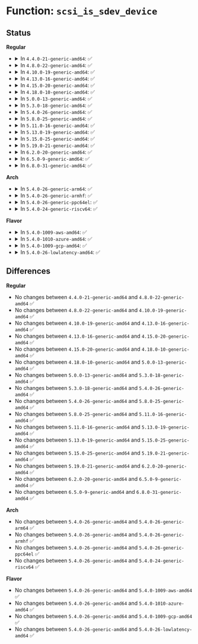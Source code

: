 # Function: <code>scsi_is_sdev_device</code>

## Status
<b>Regular</b>
<ul>
<li>
<details>
<summary>In <code>4.4.0-21-generic-amd64</code>: ✅</summary>

```c
int scsi_is_sdev_device(const struct device * dev)
```

```json
{
  "name": "scsi_is_sdev_device",
  "collision_type": "Unique Global",
  "inline_type": "No",
  "funcs": [
    {
      "addr": 18446744071584825776,
      "name": "scsi_is_sdev_device",
      "external": true,
      "loc": "drivers/scsi/scsi_sysfs.c:1305",
      "file": "drivers/scsi/scsi_sysfs.c",
      "inline": "seen, unknown",
      "caller_inline": [],
      "caller_func": [
        "drivers/scsi/scsi_proc.c:scsi_seq_show",
        "drivers/scsi/scsi_pm.c:scsi_runtime_resume",
        "drivers/scsi/scsi_pm.c:scsi_runtime_suspend"
      ]
    }
  ],
  "symbols": [
    {
      "addr": 18446744071584825776,
      "name": "scsi_is_sdev_device",
      "section": ".text",
      "bind": "STB_GLOBAL",
      "size": 24
    }
  ]
}
```
</details>
</li>
<li>
<details>
<summary>In <code>4.8.0-22-generic-amd64</code>: ✅</summary>

```c
int scsi_is_sdev_device(const struct device * dev)
```

```json
{
  "name": "scsi_is_sdev_device",
  "collision_type": "Unique Global",
  "inline_type": "No",
  "funcs": [
    {
      "addr": 18446744071585187472,
      "name": "scsi_is_sdev_device",
      "external": true,
      "loc": "drivers/scsi/scsi_sysfs.c:1480",
      "file": "drivers/scsi/scsi_sysfs.c",
      "inline": "seen, unknown",
      "caller_inline": [],
      "caller_func": [
        "drivers/scsi/scsi_proc.c:scsi_seq_show",
        "drivers/scsi/scsi_pm.c:scsi_runtime_resume",
        "drivers/scsi/scsi_pm.c:scsi_runtime_resume",
        "drivers/scsi/scsi_pm.c:scsi_runtime_suspend",
        "drivers/scsi/scsi_pm.c:scsi_runtime_suspend",
        "drivers/scsi/scsi_pm.c:scsi_bus_resume_common",
        "drivers/scsi/scsi_pm.c:scsi_bus_resume_common",
        "drivers/scsi/scsi_pm.c:scsi_bus_resume_common"
      ]
    }
  ],
  "symbols": [
    {
      "addr": 18446744071585187472,
      "name": "scsi_is_sdev_device",
      "section": ".text",
      "bind": "STB_GLOBAL",
      "size": 24
    }
  ]
}
```
</details>
</li>
<li>
<details>
<summary>In <code>4.10.0-19-generic-amd64</code>: ✅</summary>

```c
int scsi_is_sdev_device(const struct device * dev)
```

```json
{
  "name": "scsi_is_sdev_device",
  "collision_type": "Unique Global",
  "inline_type": "No",
  "funcs": [
    {
      "addr": 18446744071585382192,
      "name": "scsi_is_sdev_device",
      "external": true,
      "loc": "drivers/scsi/scsi_sysfs.c:1476",
      "file": "drivers/scsi/scsi_sysfs.c",
      "inline": "seen, unknown",
      "caller_inline": [],
      "caller_func": [
        "drivers/scsi/scsi_proc.c:scsi_seq_show",
        "drivers/scsi/scsi_pm.c:scsi_runtime_resume",
        "drivers/scsi/scsi_pm.c:scsi_runtime_resume",
        "drivers/scsi/scsi_pm.c:scsi_runtime_suspend",
        "drivers/scsi/scsi_pm.c:scsi_runtime_suspend",
        "drivers/scsi/scsi_pm.c:scsi_bus_resume_common",
        "drivers/scsi/scsi_pm.c:scsi_bus_resume_common",
        "drivers/scsi/scsi_pm.c:scsi_bus_resume_common"
      ]
    }
  ],
  "symbols": [
    {
      "addr": 18446744071585382192,
      "name": "scsi_is_sdev_device",
      "section": ".text",
      "bind": "STB_GLOBAL",
      "size": 24
    }
  ]
}
```
</details>
</li>
<li>
<details>
<summary>In <code>4.13.0-16-generic-amd64</code>: ✅</summary>

```c
int scsi_is_sdev_device(const struct device * dev)
```

```json
{
  "name": "scsi_is_sdev_device",
  "collision_type": "Unique Global",
  "inline_type": "No",
  "funcs": [
    {
      "addr": 18446744071585466784,
      "name": "scsi_is_sdev_device",
      "external": true,
      "loc": "drivers/scsi/scsi_sysfs.c:1504",
      "file": "drivers/scsi/scsi_sysfs.c",
      "inline": "seen, unknown",
      "caller_inline": [],
      "caller_func": [
        "drivers/scsi/scsi_proc.c:scsi_seq_show",
        "drivers/scsi/scsi_pm.c:scsi_runtime_resume",
        "drivers/scsi/scsi_pm.c:scsi_runtime_suspend",
        "drivers/scsi/scsi_pm.c:scsi_bus_resume_common",
        "drivers/scsi/scsi_pm.c:scsi_bus_resume_common",
        "drivers/scsi/scsi_pm.c:scsi_bus_resume_common"
      ]
    }
  ],
  "symbols": [
    {
      "addr": 18446744071585466784,
      "name": "scsi_is_sdev_device",
      "section": ".text",
      "bind": "STB_GLOBAL",
      "size": 24
    }
  ]
}
```
</details>
</li>
<li>
<details>
<summary>In <code>4.15.0-20-generic-amd64</code>: ✅</summary>

```c
int scsi_is_sdev_device(const struct device * dev)
```

```json
{
  "name": "scsi_is_sdev_device",
  "collision_type": "Unique Global",
  "inline_type": "No",
  "funcs": [
    {
      "addr": 18446744071585897648,
      "name": "scsi_is_sdev_device",
      "external": true,
      "loc": "drivers/scsi/scsi_sysfs.c:1558",
      "file": "drivers/scsi/scsi_sysfs.c",
      "inline": "seen, unknown",
      "caller_inline": [],
      "caller_func": [
        "drivers/scsi/scsi_proc.c:scsi_seq_show",
        "drivers/scsi/scsi_pm.c:scsi_runtime_resume",
        "drivers/scsi/scsi_pm.c:scsi_runtime_suspend",
        "drivers/scsi/scsi_pm.c:scsi_bus_resume_common",
        "drivers/scsi/scsi_pm.c:scsi_bus_resume_common",
        "drivers/scsi/scsi_pm.c:scsi_bus_resume_common"
      ]
    }
  ],
  "symbols": [
    {
      "addr": 18446744071585897648,
      "name": "scsi_is_sdev_device",
      "section": ".text",
      "bind": "STB_GLOBAL",
      "size": 24
    }
  ]
}
```
</details>
</li>
<li>
<details>
<summary>In <code>4.18.0-10-generic-amd64</code>: ✅</summary>

```c
int scsi_is_sdev_device(const struct device * dev)
```

```json
{
  "name": "scsi_is_sdev_device",
  "collision_type": "Unique Global",
  "inline_type": "No",
  "funcs": [
    {
      "addr": 18446744071586144384,
      "name": "scsi_is_sdev_device",
      "external": true,
      "loc": "drivers/scsi/scsi_sysfs.c:1581",
      "file": "drivers/scsi/scsi_sysfs.c",
      "inline": "seen, unknown",
      "caller_inline": [],
      "caller_func": [
        "drivers/scsi/scsi_proc.c:scsi_seq_show",
        "drivers/scsi/scsi_pm.c:scsi_runtime_resume",
        "drivers/scsi/scsi_pm.c:scsi_runtime_resume",
        "drivers/scsi/scsi_pm.c:scsi_runtime_suspend",
        "drivers/scsi/scsi_pm.c:scsi_runtime_suspend",
        "drivers/scsi/scsi_pm.c:scsi_bus_resume_common",
        "drivers/scsi/scsi_pm.c:scsi_bus_resume_common",
        "drivers/scsi/scsi_pm.c:scsi_bus_resume_common"
      ]
    }
  ],
  "symbols": [
    {
      "addr": 18446744071586144384,
      "name": "scsi_is_sdev_device",
      "section": ".text",
      "bind": "STB_GLOBAL",
      "size": 24
    }
  ]
}
```
</details>
</li>
<li>
<details>
<summary>In <code>5.0.0-13-generic-amd64</code>: ✅</summary>

```c
int scsi_is_sdev_device(const struct device * dev)
```

```json
{
  "name": "scsi_is_sdev_device",
  "collision_type": "Unique Global",
  "inline_type": "No",
  "funcs": [
    {
      "addr": 18446744071586285968,
      "name": "scsi_is_sdev_device",
      "external": true,
      "loc": "drivers/scsi/scsi_sysfs.c:1587",
      "file": "drivers/scsi/scsi_sysfs.c",
      "inline": "seen, unknown",
      "caller_inline": [],
      "caller_func": [
        "drivers/scsi/scsi_proc.c:scsi_seq_show",
        "drivers/scsi/scsi_pm.c:scsi_runtime_resume",
        "drivers/scsi/scsi_pm.c:scsi_runtime_resume",
        "drivers/scsi/scsi_pm.c:scsi_runtime_suspend",
        "drivers/scsi/scsi_pm.c:scsi_runtime_suspend"
      ]
    }
  ],
  "symbols": [
    {
      "addr": 18446744071586285968,
      "name": "scsi_is_sdev_device",
      "section": ".text",
      "bind": "STB_GLOBAL",
      "size": 24
    }
  ]
}
```
</details>
</li>
<li>
<details>
<summary>In <code>5.3.0-18-generic-amd64</code>: ✅</summary>

```c
int scsi_is_sdev_device(const struct device * dev)
```

```json
{
  "name": "scsi_is_sdev_device",
  "collision_type": "Unique Global",
  "inline_type": "No",
  "funcs": [
    {
      "addr": 18446744071586529552,
      "name": "scsi_is_sdev_device",
      "external": true,
      "loc": "drivers/scsi/scsi_sysfs.c:1599",
      "file": "drivers/scsi/scsi_sysfs.c",
      "inline": "seen, unknown",
      "caller_inline": [],
      "caller_func": [
        "drivers/scsi/scsi_proc.c:scsi_seq_show",
        "drivers/scsi/scsi_pm.c:scsi_runtime_resume",
        "drivers/scsi/scsi_pm.c:scsi_runtime_resume",
        "drivers/scsi/scsi_pm.c:scsi_runtime_suspend",
        "drivers/scsi/scsi_pm.c:scsi_runtime_suspend"
      ]
    }
  ],
  "symbols": [
    {
      "addr": 18446744071586529552,
      "name": "scsi_is_sdev_device",
      "section": ".text",
      "bind": "STB_GLOBAL",
      "size": 24
    }
  ]
}
```
</details>
</li>
<li>
<details>
<summary>In <code>5.4.0-26-generic-amd64</code>: ✅</summary>

```c
int scsi_is_sdev_device(const struct device * dev)
```

```json
{
  "name": "scsi_is_sdev_device",
  "collision_type": "Unique Global",
  "inline_type": "No",
  "funcs": [
    {
      "addr": 18446744071586677648,
      "name": "scsi_is_sdev_device",
      "external": true,
      "loc": "drivers/scsi/scsi_sysfs.c:1608",
      "file": "drivers/scsi/scsi_sysfs.c",
      "inline": "seen, unknown",
      "caller_inline": [],
      "caller_func": [
        "drivers/scsi/scsi_proc.c:scsi_seq_show",
        "drivers/scsi/scsi_pm.c:scsi_runtime_resume",
        "drivers/scsi/scsi_pm.c:scsi_runtime_resume",
        "drivers/scsi/scsi_pm.c:scsi_runtime_suspend",
        "drivers/scsi/scsi_pm.c:scsi_runtime_suspend"
      ]
    }
  ],
  "symbols": [
    {
      "addr": 18446744071586677648,
      "name": "scsi_is_sdev_device",
      "section": ".text",
      "bind": "STB_GLOBAL",
      "size": 24
    }
  ]
}
```
</details>
</li>
<li>
<details>
<summary>In <code>5.8.0-25-generic-amd64</code>: ✅</summary>

```c
int scsi_is_sdev_device(const struct device * dev)
```

```json
{
  "name": "scsi_is_sdev_device",
  "collision_type": "Unique Global",
  "inline_type": "No",
  "funcs": [
    {
      "addr": 18446744071587476256,
      "name": "scsi_is_sdev_device",
      "external": true,
      "loc": "drivers/scsi/scsi_sysfs.c:1628",
      "file": "drivers/scsi/scsi_sysfs.c",
      "inline": "seen, unknown",
      "caller_inline": [],
      "caller_func": [
        "drivers/scsi/scsi_proc.c:proc_print_scsidevice",
        "drivers/scsi/scsi_pm.c:scsi_runtime_resume",
        "drivers/scsi/scsi_pm.c:scsi_runtime_resume",
        "drivers/scsi/scsi_pm.c:scsi_runtime_suspend",
        "drivers/scsi/scsi_pm.c:scsi_runtime_suspend",
        "drivers/scsi/scsi_pm.c:scsi_bus_poweroff",
        "drivers/scsi/scsi_pm.c:scsi_bus_freeze",
        "drivers/scsi/scsi_pm.c:scsi_bus_suspend",
        "drivers/scsi/scsi_pm.c:scsi_bus_resume_common"
      ]
    }
  ],
  "symbols": [
    {
      "addr": 18446744071587476256,
      "name": "scsi_is_sdev_device",
      "section": ".text",
      "bind": "STB_GLOBAL",
      "size": 24
    }
  ]
}
```
</details>
</li>
<li>
<details>
<summary>In <code>5.11.0-16-generic-amd64</code>: ✅</summary>

```c
int scsi_is_sdev_device(const struct device * dev)
```

```json
{
  "name": "scsi_is_sdev_device",
  "collision_type": "Unique Global",
  "inline_type": "No",
  "funcs": [
    {
      "addr": 18446744071587543728,
      "name": "scsi_is_sdev_device",
      "external": true,
      "loc": "drivers/scsi/scsi_sysfs.c:1639",
      "file": "drivers/scsi/scsi_sysfs.c",
      "inline": "seen, unknown",
      "caller_inline": [],
      "caller_func": [
        "drivers/scsi/scsi_proc.c:proc_print_scsidevice",
        "drivers/scsi/scsi_pm.c:scsi_runtime_resume",
        "drivers/scsi/scsi_pm.c:scsi_runtime_resume",
        "drivers/scsi/scsi_pm.c:scsi_runtime_suspend",
        "drivers/scsi/scsi_pm.c:scsi_runtime_suspend",
        "drivers/scsi/scsi_pm.c:scsi_bus_poweroff",
        "drivers/scsi/scsi_pm.c:scsi_bus_freeze",
        "drivers/scsi/scsi_pm.c:scsi_bus_suspend",
        "drivers/scsi/scsi_pm.c:scsi_bus_resume_common"
      ]
    }
  ],
  "symbols": [
    {
      "addr": 18446744071587543728,
      "name": "scsi_is_sdev_device",
      "section": ".text",
      "bind": "STB_GLOBAL",
      "size": 24
    }
  ]
}
```
</details>
</li>
<li>
<details>
<summary>In <code>5.13.0-19-generic-amd64</code>: ✅</summary>

```c
int scsi_is_sdev_device(const struct device * dev)
```

```json
{
  "name": "scsi_is_sdev_device",
  "collision_type": "Unique Global",
  "inline_type": "No",
  "funcs": [
    {
      "addr": 18446744071587426112,
      "name": "scsi_is_sdev_device",
      "external": true,
      "loc": "drivers/scsi/scsi_sysfs.c:1645",
      "file": "drivers/scsi/scsi_sysfs.c",
      "inline": "seen, unknown",
      "caller_inline": [],
      "caller_func": [
        "drivers/scsi/scsi_proc.c:proc_print_scsidevice",
        "drivers/scsi/scsi_pm.c:scsi_runtime_resume",
        "drivers/scsi/scsi_pm.c:scsi_runtime_resume",
        "drivers/scsi/scsi_pm.c:scsi_runtime_suspend",
        "drivers/scsi/scsi_pm.c:scsi_runtime_suspend",
        "drivers/scsi/scsi_pm.c:scsi_bus_poweroff",
        "drivers/scsi/scsi_pm.c:scsi_bus_freeze",
        "drivers/scsi/scsi_pm.c:scsi_bus_suspend",
        "drivers/scsi/scsi_pm.c:scsi_bus_resume_common"
      ]
    }
  ],
  "symbols": [
    {
      "addr": 18446744071587426112,
      "name": "scsi_is_sdev_device",
      "section": ".text",
      "bind": "STB_GLOBAL",
      "size": 24
    }
  ]
}
```
</details>
</li>
<li>
<details>
<summary>In <code>5.15.0-25-generic-amd64</code>: ✅</summary>

```c
int scsi_is_sdev_device(const struct device * dev)
```

```json
{
  "name": "scsi_is_sdev_device",
  "collision_type": "Unique Global",
  "inline_type": "No",
  "funcs": [
    {
      "addr": 18446744071587998992,
      "name": "scsi_is_sdev_device",
      "external": true,
      "loc": "drivers/scsi/scsi_sysfs.c:1671",
      "file": "drivers/scsi/scsi_sysfs.c",
      "inline": "seen, unknown",
      "caller_inline": [],
      "caller_func": [
        "drivers/scsi/scsi_proc.c:proc_print_scsidevice",
        "drivers/scsi/scsi_pm.c:scsi_runtime_resume",
        "drivers/scsi/scsi_pm.c:scsi_runtime_resume",
        "drivers/scsi/scsi_pm.c:scsi_runtime_suspend",
        "drivers/scsi/scsi_pm.c:scsi_runtime_suspend",
        "drivers/scsi/scsi_pm.c:scsi_bus_poweroff",
        "drivers/scsi/scsi_pm.c:scsi_bus_freeze",
        "drivers/scsi/scsi_pm.c:scsi_bus_suspend",
        "drivers/scsi/scsi_pm.c:scsi_bus_resume_common"
      ]
    }
  ],
  "symbols": [
    {
      "addr": 18446744071587998992,
      "name": "scsi_is_sdev_device",
      "section": ".text",
      "bind": "STB_GLOBAL",
      "size": 24
    }
  ]
}
```
</details>
</li>
<li>
<details>
<summary>In <code>5.19.0-21-generic-amd64</code>: ✅</summary>

```c
int scsi_is_sdev_device(const struct device * dev)
```

```json
{
  "name": "scsi_is_sdev_device",
  "collision_type": "Unique Global",
  "inline_type": "No",
  "funcs": [
    {
      "addr": 18446744071589357632,
      "name": "scsi_is_sdev_device",
      "external": true,
      "loc": "drivers/scsi/scsi_sysfs.c:1656",
      "file": "drivers/scsi/scsi_sysfs.c",
      "inline": "seen, unknown",
      "caller_inline": [],
      "caller_func": [
        "drivers/scsi/scsi_proc.c:proc_print_scsidevice",
        "drivers/scsi/scsi_pm.c:scsi_runtime_resume",
        "drivers/scsi/scsi_pm.c:scsi_runtime_resume",
        "drivers/scsi/scsi_pm.c:scsi_runtime_suspend",
        "drivers/scsi/scsi_pm.c:scsi_runtime_suspend",
        "drivers/scsi/scsi_pm.c:scsi_bus_restore",
        "drivers/scsi/scsi_pm.c:scsi_bus_restore",
        "drivers/scsi/scsi_pm.c:scsi_bus_poweroff",
        "drivers/scsi/scsi_pm.c:scsi_bus_thaw",
        "drivers/scsi/scsi_pm.c:scsi_bus_thaw",
        "drivers/scsi/scsi_pm.c:scsi_bus_freeze",
        "drivers/scsi/scsi_pm.c:scsi_bus_resume",
        "drivers/scsi/scsi_pm.c:scsi_bus_resume",
        "drivers/scsi/scsi_pm.c:scsi_bus_suspend"
      ]
    }
  ],
  "symbols": [
    {
      "addr": 18446744071589357632,
      "name": "scsi_is_sdev_device",
      "section": ".text",
      "bind": "STB_GLOBAL",
      "size": 30
    }
  ]
}
```
</details>
</li>
<li>
<details>
<summary>In <code>6.2.0-20-generic-amd64</code>: ✅</summary>

```c
int scsi_is_sdev_device(const struct device * dev)
```

```json
{
  "name": "scsi_is_sdev_device",
  "collision_type": "Unique Global",
  "inline_type": "No",
  "funcs": [
    {
      "addr": 18446744071590926080,
      "name": "scsi_is_sdev_device",
      "external": true,
      "loc": "drivers/scsi/scsi_sysfs.c:1651",
      "file": "drivers/scsi/scsi_sysfs.c",
      "inline": "seen, unknown",
      "caller_inline": [],
      "caller_func": [
        "drivers/scsi/scsi_proc.c:proc_print_scsidevice",
        "drivers/scsi/scsi_pm.c:scsi_runtime_resume",
        "drivers/scsi/scsi_pm.c:scsi_runtime_resume",
        "drivers/scsi/scsi_pm.c:scsi_runtime_suspend",
        "drivers/scsi/scsi_pm.c:scsi_runtime_suspend",
        "drivers/scsi/scsi_pm.c:scsi_bus_restore",
        "drivers/scsi/scsi_pm.c:scsi_bus_restore",
        "drivers/scsi/scsi_pm.c:scsi_bus_poweroff",
        "drivers/scsi/scsi_pm.c:scsi_bus_thaw",
        "drivers/scsi/scsi_pm.c:scsi_bus_thaw",
        "drivers/scsi/scsi_pm.c:scsi_bus_freeze",
        "drivers/scsi/scsi_pm.c:scsi_bus_resume",
        "drivers/scsi/scsi_pm.c:scsi_bus_resume",
        "drivers/scsi/scsi_pm.c:scsi_bus_suspend"
      ]
    }
  ],
  "symbols": [
    {
      "addr": 18446744071590926080,
      "name": "scsi_is_sdev_device",
      "section": ".text",
      "bind": "STB_GLOBAL",
      "size": 30
    }
  ]
}
```
</details>
</li>
<li>
<details>
<summary>In <code>6.5.0-9-generic-amd64</code>: ✅</summary>

```c
int scsi_is_sdev_device(const struct device * dev)
```

```json
{
  "name": "scsi_is_sdev_device",
  "collision_type": "Unique Global",
  "inline_type": "No",
  "funcs": [
    {
      "addr": 18446744071591269504,
      "name": "scsi_is_sdev_device",
      "external": true,
      "loc": "drivers/scsi/scsi_sysfs.c:1681",
      "file": "drivers/scsi/scsi_sysfs.c",
      "inline": "seen, unknown",
      "caller_inline": [],
      "caller_func": [
        "drivers/scsi/scsi_proc.c:proc_print_scsidevice",
        "drivers/scsi/scsi_pm.c:scsi_runtime_resume",
        "drivers/scsi/scsi_pm.c:scsi_runtime_resume",
        "drivers/scsi/scsi_pm.c:scsi_runtime_suspend",
        "drivers/scsi/scsi_pm.c:scsi_runtime_suspend",
        "drivers/scsi/scsi_pm.c:scsi_bus_restore",
        "drivers/scsi/scsi_pm.c:scsi_bus_restore",
        "drivers/scsi/scsi_pm.c:scsi_bus_poweroff",
        "drivers/scsi/scsi_pm.c:scsi_bus_thaw",
        "drivers/scsi/scsi_pm.c:scsi_bus_thaw",
        "drivers/scsi/scsi_pm.c:scsi_bus_freeze",
        "drivers/scsi/scsi_pm.c:scsi_bus_resume",
        "drivers/scsi/scsi_pm.c:scsi_bus_resume",
        "drivers/scsi/scsi_pm.c:scsi_bus_suspend"
      ]
    }
  ],
  "symbols": [
    {
      "addr": 18446744071591269504,
      "name": "scsi_is_sdev_device",
      "section": ".text",
      "bind": "STB_GLOBAL",
      "size": 30
    }
  ]
}
```
</details>
</li>
<li>
<details>
<summary>In <code>6.8.0-31-generic-amd64</code>: ✅</summary>

```c
int scsi_is_sdev_device(const struct device * dev)
```

```json
{
  "name": "scsi_is_sdev_device",
  "collision_type": "Unique Global",
  "inline_type": "No",
  "funcs": [
    {
      "addr": 18446744071591616944,
      "name": "scsi_is_sdev_device",
      "external": true,
      "loc": "drivers/scsi/scsi_sysfs.c:1681",
      "file": "drivers/scsi/scsi_sysfs.c",
      "inline": "seen, unknown",
      "caller_inline": [],
      "caller_func": [
        "drivers/scsi/scsi_proc.c:proc_print_scsidevice",
        "drivers/scsi/scsi_pm.c:scsi_runtime_resume",
        "drivers/scsi/scsi_pm.c:scsi_runtime_resume",
        "drivers/scsi/scsi_pm.c:scsi_runtime_suspend",
        "drivers/scsi/scsi_pm.c:scsi_runtime_suspend",
        "drivers/scsi/scsi_pm.c:scsi_bus_restore",
        "drivers/scsi/scsi_pm.c:scsi_bus_restore",
        "drivers/scsi/scsi_pm.c:scsi_bus_poweroff",
        "drivers/scsi/scsi_pm.c:scsi_bus_thaw",
        "drivers/scsi/scsi_pm.c:scsi_bus_thaw",
        "drivers/scsi/scsi_pm.c:scsi_bus_freeze",
        "drivers/scsi/scsi_pm.c:scsi_bus_resume",
        "drivers/scsi/scsi_pm.c:scsi_bus_resume",
        "drivers/scsi/scsi_pm.c:scsi_bus_suspend"
      ]
    }
  ],
  "symbols": [
    {
      "addr": 18446744071591616944,
      "name": "scsi_is_sdev_device",
      "section": ".text",
      "bind": "STB_GLOBAL",
      "size": 30
    }
  ]
}
```
</details>
</li>
</ul>
<b>Arch</b>
<ul>
<li>
<details>
<summary>In <code>5.4.0-26-generic-arm64</code>: ✅</summary>

```c
int scsi_is_sdev_device(const struct device * dev)
```

```json
{
  "name": "scsi_is_sdev_device",
  "collision_type": "Unique Global",
  "inline_type": "No",
  "funcs": [
    {
      "addr": 18446603336499581032,
      "name": "scsi_is_sdev_device",
      "external": true,
      "loc": "drivers/scsi/scsi_sysfs.c:1608",
      "file": "drivers/scsi/scsi_sysfs.c",
      "inline": "seen, unknown",
      "caller_inline": [],
      "caller_func": [
        "drivers/scsi/scsi_proc.c:scsi_seq_show",
        "drivers/scsi/scsi_pm.c:scsi_runtime_resume",
        "drivers/scsi/scsi_pm.c:scsi_runtime_resume",
        "drivers/scsi/scsi_pm.c:scsi_runtime_suspend",
        "drivers/scsi/scsi_pm.c:scsi_runtime_suspend"
      ]
    }
  ],
  "symbols": [
    {
      "addr": 18446603336499581032,
      "name": "scsi_is_sdev_device",
      "section": ".text",
      "bind": "STB_GLOBAL",
      "size": 60
    }
  ]
}
```
</details>
</li>
<li>
<details>
<summary>In <code>5.4.0-26-generic-armhf</code>: ✅</summary>

```c
int scsi_is_sdev_device(const struct device * dev)
```

```json
{
  "name": "scsi_is_sdev_device",
  "collision_type": "Unique Global",
  "inline_type": "No",
  "funcs": [
    {
      "addr": 3232040544,
      "name": "scsi_is_sdev_device",
      "external": true,
      "loc": "drivers/scsi/scsi_sysfs.c:1608",
      "file": "drivers/scsi/scsi_sysfs.c",
      "inline": "seen, unknown",
      "caller_inline": [],
      "caller_func": [
        "drivers/scsi/scsi_proc.c:scsi_seq_show",
        "drivers/scsi/scsi_pm.c:scsi_runtime_resume",
        "drivers/scsi/scsi_pm.c:scsi_runtime_suspend"
      ]
    }
  ],
  "symbols": [
    {
      "addr": 3232040544,
      "name": "scsi_is_sdev_device",
      "section": ".text",
      "bind": "STB_GLOBAL",
      "size": 48
    }
  ]
}
```
</details>
</li>
<li>
<details>
<summary>In <code>5.4.0-26-generic-ppc64el</code>: ✅</summary>

```c
int scsi_is_sdev_device(const struct device * dev)
```

```json
{
  "name": "scsi_is_sdev_device",
  "collision_type": "Unique Global",
  "inline_type": "No",
  "funcs": [
    {
      "addr": 13835058055292879392,
      "name": "scsi_is_sdev_device",
      "external": true,
      "loc": "drivers/scsi/scsi_sysfs.c:1608",
      "file": "drivers/scsi/scsi_sysfs.c",
      "inline": "seen, unknown",
      "caller_inline": [],
      "caller_func": [
        "drivers/scsi/scsi_proc.c:scsi_seq_show",
        "drivers/scsi/scsi_pm.c:scsi_runtime_resume",
        "drivers/scsi/scsi_pm.c:scsi_runtime_resume",
        "drivers/scsi/scsi_pm.c:scsi_runtime_suspend",
        "drivers/scsi/scsi_pm.c:scsi_runtime_suspend"
      ]
    }
  ],
  "symbols": [
    {
      "addr": 13835058055292879392,
      "name": "scsi_is_sdev_device",
      "section": ".text",
      "bind": "STB_GLOBAL",
      "size": 44
    }
  ]
}
```
</details>
</li>
<li>
<details>
<summary>In <code>5.4.0-24-generic-riscv64</code>: ✅</summary>

```c
int scsi_is_sdev_device(const struct device * dev)
```

```json
{
  "name": "scsi_is_sdev_device",
  "collision_type": "Unique Global",
  "inline_type": "No",
  "funcs": [
    {
      "addr": 18446743936276773472,
      "name": "scsi_is_sdev_device",
      "external": true,
      "loc": "drivers/scsi/scsi_sysfs.c:1608",
      "file": "drivers/scsi/scsi_sysfs.c",
      "inline": "seen, unknown",
      "caller_inline": [],
      "caller_func": [
        "drivers/scsi/scsi_proc.c:scsi_seq_show",
        "drivers/scsi/scsi_pm.c:scsi_runtime_resume",
        "drivers/scsi/scsi_pm.c:scsi_runtime_suspend"
      ]
    }
  ],
  "symbols": [
    {
      "addr": 18446743936276773472,
      "name": "scsi_is_sdev_device",
      "section": ".text",
      "bind": "STB_GLOBAL",
      "size": 48
    }
  ]
}
```
</details>
</li>
</ul>
<b>Flavor</b>
<ul>
<li>
<details>
<summary>In <code>5.4.0-1009-aws-amd64</code>: ✅</summary>

```c
int scsi_is_sdev_device(const struct device * dev)
```

```json
{
  "name": "scsi_is_sdev_device",
  "collision_type": "Unique Global",
  "inline_type": "No",
  "funcs": [
    {
      "addr": 18446744071586368128,
      "name": "scsi_is_sdev_device",
      "external": true,
      "loc": "drivers/scsi/scsi_sysfs.c:1608",
      "file": "drivers/scsi/scsi_sysfs.c",
      "inline": "seen, unknown",
      "caller_inline": [],
      "caller_func": [
        "drivers/scsi/scsi_proc.c:scsi_seq_show",
        "drivers/scsi/scsi_pm.c:scsi_runtime_resume",
        "drivers/scsi/scsi_pm.c:scsi_runtime_resume",
        "drivers/scsi/scsi_pm.c:scsi_runtime_suspend",
        "drivers/scsi/scsi_pm.c:scsi_runtime_suspend"
      ]
    }
  ],
  "symbols": [
    {
      "addr": 18446744071586368128,
      "name": "scsi_is_sdev_device",
      "section": ".text",
      "bind": "STB_GLOBAL",
      "size": 24
    }
  ]
}
```
</details>
</li>
<li>
<details>
<summary>In <code>5.4.0-1010-azure-amd64</code>: ✅</summary>

```c
int scsi_is_sdev_device(const struct device * dev)
```

```json
{
  "name": "scsi_is_sdev_device",
  "collision_type": "Unique Global",
  "inline_type": "No",
  "funcs": [
    {
      "addr": 18446744071586209440,
      "name": "scsi_is_sdev_device",
      "external": true,
      "loc": "drivers/scsi/scsi_sysfs.c:1608",
      "file": "drivers/scsi/scsi_sysfs.c",
      "inline": "seen, unknown",
      "caller_inline": [],
      "caller_func": [
        "drivers/scsi/scsi_proc.c:scsi_seq_show",
        "drivers/scsi/scsi_pm.c:scsi_runtime_resume",
        "drivers/scsi/scsi_pm.c:scsi_runtime_resume",
        "drivers/scsi/scsi_pm.c:scsi_runtime_suspend",
        "drivers/scsi/scsi_pm.c:scsi_runtime_suspend"
      ]
    }
  ],
  "symbols": [
    {
      "addr": 18446744071586209440,
      "name": "scsi_is_sdev_device",
      "section": ".text",
      "bind": "STB_GLOBAL",
      "size": 24
    }
  ]
}
```
</details>
</li>
<li>
<details>
<summary>In <code>5.4.0-1009-gcp-amd64</code>: ✅</summary>

```c
int scsi_is_sdev_device(const struct device * dev)
```

```json
{
  "name": "scsi_is_sdev_device",
  "collision_type": "Unique Global",
  "inline_type": "No",
  "funcs": [
    {
      "addr": 18446744071586625616,
      "name": "scsi_is_sdev_device",
      "external": true,
      "loc": "drivers/scsi/scsi_sysfs.c:1608",
      "file": "drivers/scsi/scsi_sysfs.c",
      "inline": "seen, unknown",
      "caller_inline": [],
      "caller_func": [
        "drivers/scsi/scsi_proc.c:scsi_seq_show",
        "drivers/scsi/scsi_pm.c:scsi_runtime_resume",
        "drivers/scsi/scsi_pm.c:scsi_runtime_resume",
        "drivers/scsi/scsi_pm.c:scsi_runtime_suspend",
        "drivers/scsi/scsi_pm.c:scsi_runtime_suspend"
      ]
    }
  ],
  "symbols": [
    {
      "addr": 18446744071586625616,
      "name": "scsi_is_sdev_device",
      "section": ".text",
      "bind": "STB_GLOBAL",
      "size": 24
    }
  ]
}
```
</details>
</li>
<li>
<details>
<summary>In <code>5.4.0-26-lowlatency-amd64</code>: ✅</summary>

```c
int scsi_is_sdev_device(const struct device * dev)
```

```json
{
  "name": "scsi_is_sdev_device",
  "collision_type": "Unique Global",
  "inline_type": "No",
  "funcs": [
    {
      "addr": 18446744071586738064,
      "name": "scsi_is_sdev_device",
      "external": true,
      "loc": "drivers/scsi/scsi_sysfs.c:1608",
      "file": "drivers/scsi/scsi_sysfs.c",
      "inline": "seen, unknown",
      "caller_inline": [],
      "caller_func": [
        "drivers/scsi/scsi_proc.c:scsi_seq_show",
        "drivers/scsi/scsi_pm.c:scsi_runtime_resume",
        "drivers/scsi/scsi_pm.c:scsi_runtime_resume",
        "drivers/scsi/scsi_pm.c:scsi_runtime_suspend",
        "drivers/scsi/scsi_pm.c:scsi_runtime_suspend"
      ]
    }
  ],
  "symbols": [
    {
      "addr": 18446744071586738064,
      "name": "scsi_is_sdev_device",
      "section": ".text",
      "bind": "STB_GLOBAL",
      "size": 24
    }
  ]
}
```
</details>
</li>
</ul>

## Differences
<b>Regular</b>
<ul>
<li>
No changes between <code>4.4.0-21-generic-amd64</code> and <code>4.8.0-22-generic-amd64</code> ✅
</li>
<li>
No changes between <code>4.8.0-22-generic-amd64</code> and <code>4.10.0-19-generic-amd64</code> ✅
</li>
<li>
No changes between <code>4.10.0-19-generic-amd64</code> and <code>4.13.0-16-generic-amd64</code> ✅
</li>
<li>
No changes between <code>4.13.0-16-generic-amd64</code> and <code>4.15.0-20-generic-amd64</code> ✅
</li>
<li>
No changes between <code>4.15.0-20-generic-amd64</code> and <code>4.18.0-10-generic-amd64</code> ✅
</li>
<li>
No changes between <code>4.18.0-10-generic-amd64</code> and <code>5.0.0-13-generic-amd64</code> ✅
</li>
<li>
No changes between <code>5.0.0-13-generic-amd64</code> and <code>5.3.0-18-generic-amd64</code> ✅
</li>
<li>
No changes between <code>5.3.0-18-generic-amd64</code> and <code>5.4.0-26-generic-amd64</code> ✅
</li>
<li>
No changes between <code>5.4.0-26-generic-amd64</code> and <code>5.8.0-25-generic-amd64</code> ✅
</li>
<li>
No changes between <code>5.8.0-25-generic-amd64</code> and <code>5.11.0-16-generic-amd64</code> ✅
</li>
<li>
No changes between <code>5.11.0-16-generic-amd64</code> and <code>5.13.0-19-generic-amd64</code> ✅
</li>
<li>
No changes between <code>5.13.0-19-generic-amd64</code> and <code>5.15.0-25-generic-amd64</code> ✅
</li>
<li>
No changes between <code>5.15.0-25-generic-amd64</code> and <code>5.19.0-21-generic-amd64</code> ✅
</li>
<li>
No changes between <code>5.19.0-21-generic-amd64</code> and <code>6.2.0-20-generic-amd64</code> ✅
</li>
<li>
No changes between <code>6.2.0-20-generic-amd64</code> and <code>6.5.0-9-generic-amd64</code> ✅
</li>
<li>
No changes between <code>6.5.0-9-generic-amd64</code> and <code>6.8.0-31-generic-amd64</code> ✅
</li>
</ul>
<b>Arch</b>
<ul>
<li>
No changes between <code>5.4.0-26-generic-amd64</code> and <code>5.4.0-26-generic-arm64</code> ✅
</li>
<li>
No changes between <code>5.4.0-26-generic-amd64</code> and <code>5.4.0-26-generic-armhf</code> ✅
</li>
<li>
No changes between <code>5.4.0-26-generic-amd64</code> and <code>5.4.0-26-generic-ppc64el</code> ✅
</li>
<li>
No changes between <code>5.4.0-26-generic-amd64</code> and <code>5.4.0-24-generic-riscv64</code> ✅
</li>
</ul>
<b>Flavor</b>
<ul>
<li>
No changes between <code>5.4.0-26-generic-amd64</code> and <code>5.4.0-1009-aws-amd64</code> ✅
</li>
<li>
No changes between <code>5.4.0-26-generic-amd64</code> and <code>5.4.0-1010-azure-amd64</code> ✅
</li>
<li>
No changes between <code>5.4.0-26-generic-amd64</code> and <code>5.4.0-1009-gcp-amd64</code> ✅
</li>
<li>
No changes between <code>5.4.0-26-generic-amd64</code> and <code>5.4.0-26-lowlatency-amd64</code> ✅
</li>
</ul>
